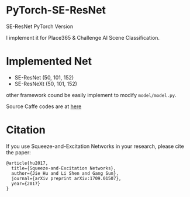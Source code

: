 # PyTorch-SE-ResNet
SE-ResNet PyTorch Version 

I implement it for Place365 & Challenge AI Scene Classification.

# Implemented Net

- SE-ResNet (50, 101, 152)
- SE-ResNeXt (50, 101, 152)

other framework cound be easily implement to modify `model/model.py`.

Source Caffe codes are at [here](https://github.com/hujie-frank/SENet)

# Citation

If you use Squeeze-and-Excitation Networks in your research, please cite the paper:

    @article{hu2017,
      title={Squeeze-and-Excitation Networks},
      author={Jie Hu and Li Shen and Gang Sun},
      journal={arXiv preprint arXiv:1709.01507},
      year={2017}
    }
